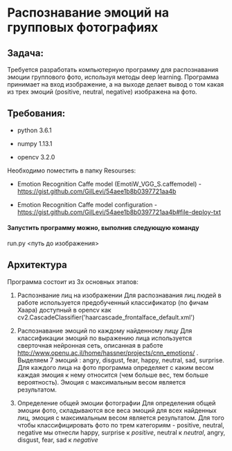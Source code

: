 # Распознавание эмоций на групповых фотографиях

## Задача:
Требуется разработать компьютерную программу для распознавания эмоции группового фото, используя методы deep learning.
Программа принимает на вход изображение, а на выходе делает вывод о том какая из трех эмоций (positive, neutral, negative) изображена на фото.

## Требования:

- python 3.6.1

- numpy 1.13.1

- opencv 3.2.0

Необходимо поместить в папку Resourses:

- Emotion Recognition Caffe model (EmotiW_VGG_S.caffemodel) - https://gist.github.com/GilLevi/54aee1b8b0397721aa4b

- Emotion Recognition Caffe model configuration - https://gist.github.com/GilLevi/54aee1b8b0397721aa4b#file-deploy-txt

#### Запустить программу можно, выполнив следующую команду

run.py <путь до изображения>

## Архитектура

Программа состоит из 3х основных этапов:

1. Распознвание лиц на изображении
Для распознавания лиц людей в работе используется предобученный классификатор (по фичам Хаара) доступный в opencv как cv2.CascadeClassifier('haarcascade_frontalface_default.xml')

2. Распознавание эмоций по каждому найденному лицу
Для классификации эмоций по выражению лица используется сверточная нейронная сеть, описанная в работе http://www.openu.ac.il/home/hassner/projects/cnn_emotions/ . Выделяем 7 эмоций : angry, disgust, fear, happy, neutral, sad, surprise. Для каждого лица на фото программа определяет с каким весом каждая эмоция к нему относится (чем больше вес, тем больше вероятность). Эмоция с максимальным весом является результатом.

3. Определение общей эмоции фотографии
Для определения общей эмоции фото, складываются все веса эмоций для всех найденных лиц, эмоция с максимальным весом является результатом. Для того чтобы классифицировать фото по трем категориям - positive, nеutral, negative мы отнесли happy, surprise к *positive*, neutral к *neutral*, angry, disgust, fear, sad к *negative*






